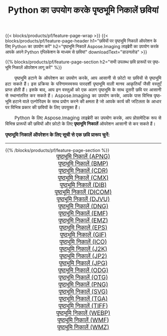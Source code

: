 ﻿---
title: Python का उपयोग करके पृष्ठभूमि निकालें छवियां 
weight: 3920
url: /hi/python-net/remove-background/ 
lang: hi
langdirlevel: 2
locales: zh-hans,ja,it,ru,de,es,fr,nl,id,lt,pl,pt,vi,tr,ko,zh-hant,ar,hi,th,sv,cs,uk,he
description: अपने स्वयं के Python एप्लिकेशन और सर्वर एपीआई का उपयोग करके पृष्ठभूमि निकालें छवियों और फ़ोटो पर Aspose.Imaging लाइब्रेरी लागू करना।
---

{{< blocks/products/pf/feature-page-wrap >}}
{{< blocks/products/pf/feature-page-header h1="छवियों पर पृष्ठभूमि निकालें ऑपरेशन के लिए Python का उपयोग करें" h2="पृष्ठभूमि निकालें Aspose.Imaging लाइब्रेरी का उपयोग करके आपके अपने Python एप्लिकेशन के माध्यम से छवियां" downloadText="डाउनलोड" >}}


{{% blocks/products/pf/feature-page-section  h2="सभी उपलब्ध छवि प्रारूपों पर पृष्ठभूमि निकालें ऑपरेशन लागू करें" %}}
<p align="justify" style="text-indent:2em;font-size:15px;">
पृष्ठभूमि हटाने के ऑपरेशन का उपयोग करके, आप आसानी से फ़ोटो या छवियों से पृष्ठभूमि हटा सकते हैं। इस प्रक्रिया के परिणामस्वरूप पारदर्शी पृष्ठभूमि वाली मानव आकृतियाँ जैसी वस्तुएँ प्राप्त होती हैं। इसके बाद, आप इन वस्तुओं को एक अलग पृष्ठभूमि के साथ दूसरी छवि पर आसानी से स्थानांतरित कर सकते हैं। Aspose.Imaging का उपयोग करके, आपके पास विभिन्न पृष्ठभूमि हटाने वाले एल्गोरिदम के साथ प्रयोग करने की क्षमता है जो आपके कार्य की जटिलता के आधार पर विभिन्न प्रकार की छवियों के लिए उपयुक्त हैं।
</p>
<p align="justify" style="text-indent:2em;font-size:15px;">
Python के लिए Aspose.Imaging लाइब्रेरी का उपयोग करके, आप प्रोग्रामेटिक रूप से विभिन्न प्रारूपों की छवियों और फ़ोटो के लिए <b>पृष्ठभूमि निकालें</b> ऑपरेशन आसानी से कर सकते हैं।
</p>
<h3 style="margin-top:16px;">
पृष्ठभूमि निकालें ऑपरेशन के लिए सूची से एक छवि प्रारूप चुनें:
</h3>
<hr/>
{{% /blocks/products/pf/feature-page-section %}}
<div class="container-fluid productfamilypage bg-gray">
    <div class="convertypes bg-gray agp-content section">
        <div class="container">
		<div class="row other-converters" style="gap: 10px;font-size: 19px;text-align:center;">
		    <div class='col-md-3 other-converter remove-lp remove-rp'><a href="/imaging/hi/python-net/remove-background/apng/" style="padding:15px;">पृष्ठभूमि निकालें (APNG)</a></div><div class='col-md-3 other-converter remove-lp remove-rp'><a href="/imaging/hi/python-net/remove-background/bmp/" style="padding:15px;">पृष्ठभूमि निकालें (BMP)</a></div><div class='col-md-3 other-converter remove-lp remove-rp'><a href="/imaging/hi/python-net/remove-background/cdr/" style="padding:15px;">पृष्ठभूमि निकालें (CDR)</a></div><div class='col-md-3 other-converter remove-lp remove-rp'><a href="/imaging/hi/python-net/remove-background/cmx/" style="padding:15px;">पृष्ठभूमि निकालें (CMX)</a></div><div class='col-md-3 other-converter remove-lp remove-rp'><a href="/imaging/hi/python-net/remove-background/dib/" style="padding:15px;">पृष्ठभूमि निकालें (DIB)</a></div><div class='col-md-3 other-converter remove-lp remove-rp'><a href="/imaging/hi/python-net/remove-background/dicom/" style="padding:15px;">पृष्ठभूमि निकालें (DICOM)</a></div><div class='col-md-3 other-converter remove-lp remove-rp'><a href="/imaging/hi/python-net/remove-background/djvu/" style="padding:15px;">पृष्ठभूमि निकालें (DJVU)</a></div><div class='col-md-3 other-converter remove-lp remove-rp'><a href="/imaging/hi/python-net/remove-background/dng/" style="padding:15px;">पृष्ठभूमि निकालें (DNG)</a></div><div class='col-md-3 other-converter remove-lp remove-rp'><a href="/imaging/hi/python-net/remove-background/emf/" style="padding:15px;">पृष्ठभूमि निकालें (EMF)</a></div><div class='col-md-3 other-converter remove-lp remove-rp'><a href="/imaging/hi/python-net/remove-background/emz/" style="padding:15px;">पृष्ठभूमि निकालें (EMZ)</a></div><div class='col-md-3 other-converter remove-lp remove-rp'><a href="/imaging/hi/python-net/remove-background/eps/" style="padding:15px;">पृष्ठभूमि निकालें (EPS)</a></div><div class='col-md-3 other-converter remove-lp remove-rp'><a href="/imaging/hi/python-net/remove-background/gif/" style="padding:15px;">पृष्ठभूमि निकालें (GIF)</a></div><div class='col-md-3 other-converter remove-lp remove-rp'><a href="/imaging/hi/python-net/remove-background/ico/" style="padding:15px;">पृष्ठभूमि निकालें (ICO)</a></div><div class='col-md-3 other-converter remove-lp remove-rp'><a href="/imaging/hi/python-net/remove-background/j2k/" style="padding:15px;">पृष्ठभूमि निकालें (J2K)</a></div><div class='col-md-3 other-converter remove-lp remove-rp'><a href="/imaging/hi/python-net/remove-background/jp2/" style="padding:15px;">पृष्ठभूमि निकालें (JP2)</a></div><div class='col-md-3 other-converter remove-lp remove-rp'><a href="/imaging/hi/python-net/remove-background/jpg/" style="padding:15px;">पृष्ठभूमि निकालें (JPG)</a></div><div class='col-md-3 other-converter remove-lp remove-rp'><a href="/imaging/hi/python-net/remove-background/odg/" style="padding:15px;">पृष्ठभूमि निकालें (ODG)</a></div><div class='col-md-3 other-converter remove-lp remove-rp'><a href="/imaging/hi/python-net/remove-background/otg/" style="padding:15px;">पृष्ठभूमि निकालें (OTG)</a></div><div class='col-md-3 other-converter remove-lp remove-rp'><a href="/imaging/hi/python-net/remove-background/png/" style="padding:15px;">पृष्ठभूमि निकालें (PNG)</a></div><div class='col-md-3 other-converter remove-lp remove-rp'><a href="/imaging/hi/python-net/remove-background/svg/" style="padding:15px;">पृष्ठभूमि निकालें (SVG)</a></div><div class='col-md-3 other-converter remove-lp remove-rp'><a href="/imaging/hi/python-net/remove-background/tga/" style="padding:15px;">पृष्ठभूमि निकालें (TGA)</a></div><div class='col-md-3 other-converter remove-lp remove-rp'><a href="/imaging/hi/python-net/remove-background/tiff/" style="padding:15px;">पृष्ठभूमि निकालें (TIFF)</a></div><div class='col-md-3 other-converter remove-lp remove-rp'><a href="/imaging/hi/python-net/remove-background/webp/" style="padding:15px;">पृष्ठभूमि निकालें (WEBP)</a></div><div class='col-md-3 other-converter remove-lp remove-rp'><a href="/imaging/hi/python-net/remove-background/wmf/" style="padding:15px;">पृष्ठभूमि निकालें (WMF)</a></div><div class='col-md-3 other-converter remove-lp remove-rp'><a href="/imaging/hi/python-net/remove-background/wmz/" style="padding:15px;">पृष्ठभूमि निकालें (WMZ)</a></div>
                </div>
        </div>
    </div>
</div>
<br/>
